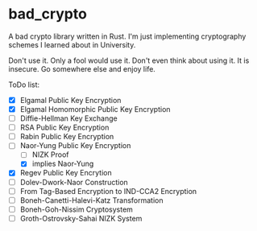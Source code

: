 # bad_crypto
A bad crypto library written in Rust. I'm just implementing cryptography schemes I learned about in University.

Don't use it. Only a fool would use it. Don't even think about using it. It is insecure. Go somewhere else and enjoy life.

ToDo list:

* [x] Elgamal Public Key Encryption
* [x] Elgamal Homomorphic Public Key Encryption
* [ ] Diffie-Hellman Key Exchange
* [ ] RSA Public Key Encryption
* [ ] Rabin Public Key Encryption
* [ ] Naor-Yung Public Key Encryption
  * [ ] NIZK Proof
  * [x] implies Naor-Yung
* [x] Regev Public Key Encrytion
* [ ] Dolev-Dwork-Naor Construction
* [ ] From Tag-Based Encryption to IND-CCA2 Encryption
* [ ] Boneh-Canetti-Halevi-Katz Transformation
* [ ] Boneh-Goh-Nissim Cryptosystem
* [ ] Groth-Ostrovsky-Sahai NIZK System
